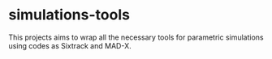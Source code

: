 # simulations-tools
This projects aims to wrap all the necessary tools for parametric simulations using codes as Sixtrack and MAD-X.
